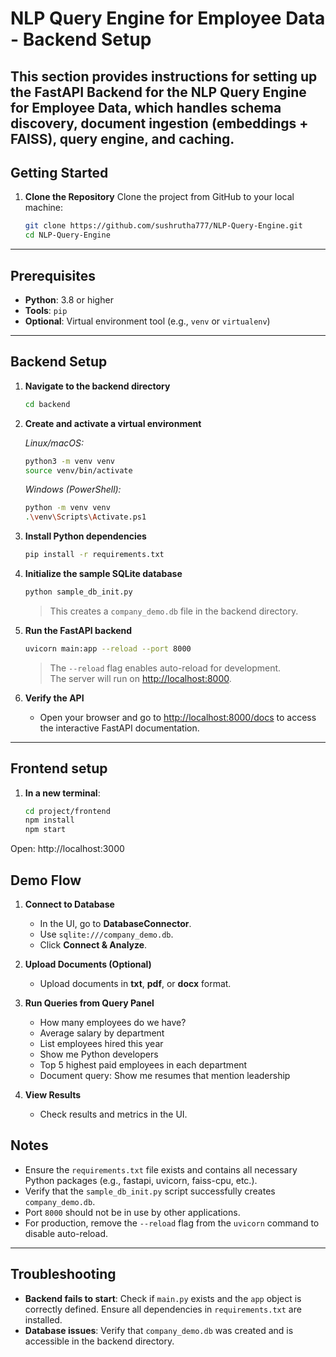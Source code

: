 # NLP Query Engine for Employee Data - Backend Setup
This section provides instructions for setting up the **FastAPI Backend** for the NLP Query Engine for Employee Data, which handles schema discovery, document ingestion (embeddings + FAISS), query engine, and caching.
---

## Getting Started

1.  **Clone the Repository** Clone the project from GitHub to your local machine:
    ```bash
    git clone https://github.com/sushrutha777/NLP-Query-Engine.git
    cd NLP-Query-Engine
    ```

---

## Prerequisites
- **Python**: 3.8 or higher
- **Tools**: `pip`
- **Optional**: Virtual environment tool (e.g., `venv` or `virtualenv`)

---

## Backend Setup

1. **Navigate to the backend directory**
    ```bash
    cd backend
    ```

2. **Create and activate a virtual environment**  

    *Linux/macOS:*
    ```bash
    python3 -m venv venv
    source venv/bin/activate
    ```

    *Windows (PowerShell):*
    ```bash
    python -m venv venv
    .\venv\Scripts\Activate.ps1
    ```

3. **Install Python dependencies**
    ```bash
    pip install -r requirements.txt
    ```

4. **Initialize the sample SQLite database**
    ```bash
    python sample_db_init.py
    ```
    > This creates a `company_demo.db` file in the backend directory.

5. **Run the FastAPI backend**
    ```bash
    uvicorn main:app --reload --port 8000
    ```
    > The `--reload` flag enables auto-reload for development.  
    > The server will run on [http://localhost:8000](http://localhost:8000).

6. **Verify the API**
    - Open your browser and go to [http://localhost:8000/docs](http://localhost:8000/docs) to access the interactive FastAPI documentation.

---

## Frontend setup

1. **In a new terminal**:
    ```bash
    cd project/frontend
    npm install
    npm start

    ```


Open: http://localhost:3000

## Demo Flow

1. **Connect to Database**
   - In the UI, go to **DatabaseConnector**.
   - Use `sqlite:///company_demo.db`.
   - Click **Connect & Analyze**.

2. **Upload Documents (Optional)**
   - Upload documents in **txt**, **pdf**, or **docx** format.

3. **Run Queries from Query Panel**
   - How many employees do we have?
   - Average salary by department
   - List employees hired this year
   - Show me Python developers
   - Top 5 highest paid employees in each department
   - Document query: Show me resumes that mention leadership

4. **View Results**
   - Check results and metrics in the UI.


## Notes
- Ensure the `requirements.txt` file exists and contains all necessary Python packages (e.g., fastapi, uvicorn, faiss-cpu, etc.).
- Verify that the `sample_db_init.py` script successfully creates `company_demo.db`.
- Port `8000` should not be in use by other applications.
- For production, remove the `--reload` flag from the `uvicorn` command to disable auto-reload.

---

## Troubleshooting
- **Backend fails to start**: Check if `main.py` exists and the `app` object is correctly defined. Ensure all dependencies in `requirements.txt` are installed.
- **Database issues**: Verify that `company_demo.db` was created and is accessible in the backend directory.
